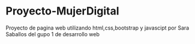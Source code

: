 # Proyecto-MujerDigital
Proyecto de pagina web utilizando html,css,bootstrap y javascipt por Sara Saballos del gupo 1 de desarrollo web
